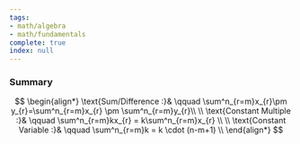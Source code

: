 ```yaml
---
tags:
- math/algebra
- math/fundamentals
complete: true
index: null
---
```


### Summary
$$
\begin{align*}
\text{Sum/Difference :}& \qquad \sum^n_{r=m}x_{r}\pm y_{r}=\sum^n_{r=m}x_{r} \pm \sum^n_{r=m}y_{r}\\
\\
\text{Constant Multiple :}& \qquad \sum^n_{r=m}kx_{r} = k\sum^n_{r=m}x_{r} \\
\\
\text{Constant Variable :}& \qquad \sum^n_{r=m}k = k \cdot (n-m+1) \\
\end{align*}
$$